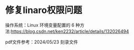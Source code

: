 # 修复linaro权限问题

操作系统：Linux 环境变量配置的 6 种方法:<https://blog.csdn.net/ken2232/article/details/132026494>

pdf文件参考：2024/05/23 刻录文件
